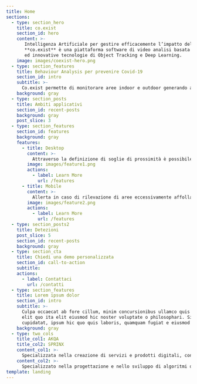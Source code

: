 ```yaml
---
title: Home
sections:
  - type: section_hero
    title: co.exist
    section_id: hero
    content: >-
       Intelligenza Artificiale per gestire efficacemente l’impatto del Covid-19<br/>
       **co.exist** è una piattaforma software di video analisi basata sulle più moderne
       ed innovative tecnologie di Object Tracking e Deep Learning.
    image: images/coexist-hero.png
  - type: section_features
    title: Behaviour Analysis per prevenire Covid-19
    section_id: intro
    subtitle: >-
      Co.exist permette di monitorare aree indoor e outdoor generando allarmi e dati statistici utili non solo per garantire il rispetto puntuale delle direttive sanitarie e governative in tema di Covid-19 ma anche per fornire strumenti atti a pianificare e gestire, in ambito sia pubblico sia privato, il rientro a una <br/>«nuova normalità».
    background: gray
  - type: section_posts
    title: Ambiti applicativi
    section_id: recent-posts
    background: gray    
    post_slice: 3
  - type: section_features
    section_id: features
    background: gray
    features:
      - title: Desktop
        content: >-
          Attraverso la definizione di soglie di prossimità è possibile inviare un allarme in caso di mancato rispetto da parte persone del distanziamento sociale indicata dagli organi sanitari e governativi. La piattaforma software consente di configurare parametri quali: numero di persone coinvolte, soglia di distanza e tempo di permanenza della prossimità.
        image: images/feature1.png
        actions:
          - label: Learn More
            url: /features
      - title: Mobile
        content: >-
          Allerta in caso di rilevazione di aree eccessivamente affollate e/o di assembramenti, il cui numero di individui coinvolti non risulti in linea con le misure di prevenzione sanitaria. La piattaforma software consente di configurare parametri quali: numero massimo di persone consentite e tempo di permanenza dello stato di assembramento.
        image: images/feature2.png
        actions:
          - label: Learn More
            url: /features
  - type: section_posts2
    title: Detezioni
    post_slice: 5
    section_id: recent-posts
    background: gray                
  - type: section_cta
    title: Chiedi una demo personalizzata
    section_id: call-to-action
    subtitle:
    actions:
      - label: Contattaci
        url: /contatti
  - type: section_features
    title: Lorem ipsum dolor
    section_id: intro
    subtitle: >-
      Culpa occaecat ab fore cillum, minim concursionibus ullamco quis expetendis a
      elit quo ita elit eiusmod hic noster voluptate o philosophari. Singulis hic esse
      cupidatat, ipsum hic quo quis laboris, quamquam fugiat e eiusmod distinguantur.
    background: gray        
  - type: two_cols
    title_col1: AKQA
    title_col2: SPRINX
    content_col1: >-
      Specializzata nella creazione di servizi e prodotti digitali, con esperti multidisciplinari nei settori della strategia, della creatività, delle soluzioni tecnologiche e dell’analisi dati.
    content_col2: >-
      Specializzato nella progettazione e nello sviluppo di algoritmi di video e behaviour analysis basati su tecnologie Object tracking e Deep Learning, Computer Vision e Artificial Intelligence.
template: landing
---
```

